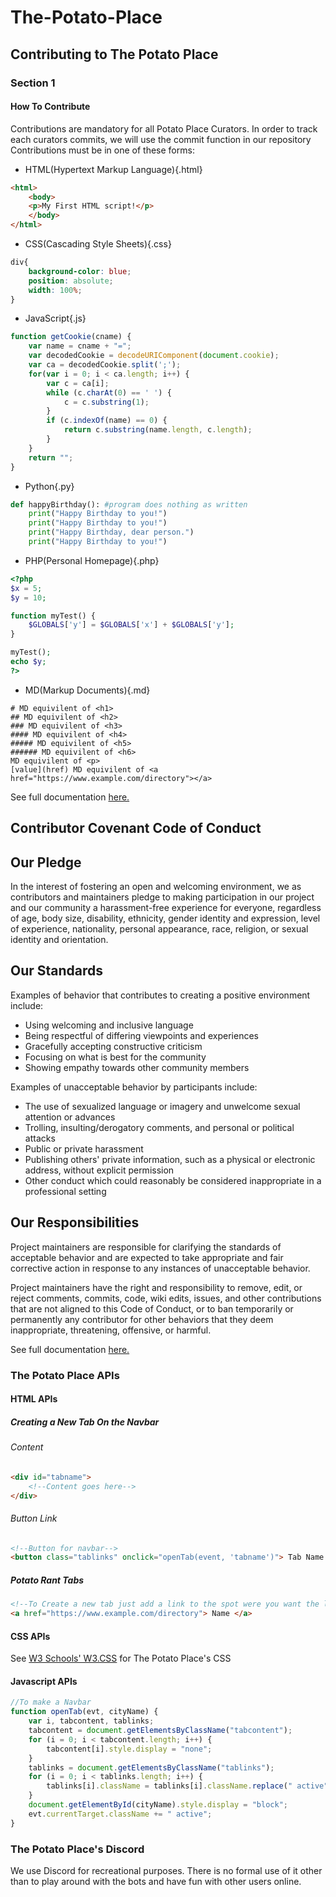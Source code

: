 # The-Potato-Place

## Contributing to The Potato Place

### Section 1
#### How To Contribute
Contributions are mandatory for all Potato Place Curators. In order to track each curators commits, we will use the commit function in our repository
Contributions must be in one of these forms:
* HTML(Hypertext Markup Language){.html}
```html
<html>
    <body>
    <p>My First HTML script!</p>
    </body>
</html>
```
* CSS(Cascading Style Sheets){.css}
```css
div{
    background-color: blue;
    position: absolute;
    width: 100%;
}
```
* JavaScript{.js}
```javascript
function getCookie(cname) {
    var name = cname + "=";
    var decodedCookie = decodeURIComponent(document.cookie);
    var ca = decodedCookie.split(';');
    for(var i = 0; i < ca.length; i++) {
        var c = ca[i];
        while (c.charAt(0) == ' ') {
            c = c.substring(1);
        }
        if (c.indexOf(name) == 0) {
            return c.substring(name.length, c.length);
        }
    }
    return "";
}
```
* Python{.py}
```python
def happyBirthday(): #program does nothing as written
    print("Happy Birthday to you!")
    print("Happy Birthday to you!")
    print("Happy Birthday, dear person.")
    print("Happy Birthday to you!")
```

* PHP(Personal Homepage){.php}
```php
<?php
$x = 5;
$y = 10;

function myTest() {
    $GLOBALS['y'] = $GLOBALS['x'] + $GLOBALS['y'];
} 

myTest();
echo $y;
?>
```

* MD(Markup Documents){.md}
```
# MD equivilent of <h1>
## MD equivilent of <h2>
### MD equivilent of <h3>
#### MD equivilent of <h4>
##### MD equivilent of <h5>
###### MD equivilent of <h6>
MD equivilent of <p>
[value](href) MD equivilent of <a href="https://www.example.com/directory"></a>
```
See full documentation [here.](https://github.com/biancanev/The-Potato-Place/blob/master/markups/CONTRIBUTING.md)
## Contributor Covenant Code of Conduct

## Our Pledge

In the interest of fostering an open and welcoming environment, we as contributors and maintainers pledge to making participation in our project and our community a harassment-free experience for everyone, regardless of age, body size, disability, ethnicity, gender identity and expression, level of experience, nationality, personal appearance, race, religion, or sexual identity and orientation.

## Our Standards

Examples of behavior that contributes to creating a positive environment include:

* Using welcoming and inclusive language
* Being respectful of differing viewpoints and experiences
* Gracefully accepting constructive criticism
* Focusing on what is best for the community
* Showing empathy towards other community members

Examples of unacceptable behavior by participants include:

* The use of sexualized language or imagery and unwelcome sexual attention or advances
* Trolling, insulting/derogatory comments, and personal or political attacks
* Public or private harassment
* Publishing others' private information, such as a physical or electronic address, without explicit permission
* Other conduct which could reasonably be considered inappropriate in a professional setting

## Our Responsibilities

Project maintainers are responsible for clarifying the standards of acceptable behavior and are expected to take appropriate and fair corrective action in response to any instances of unacceptable behavior.

Project maintainers have the right and responsibility to remove, edit, or reject comments, commits, code, wiki edits, issues, and other contributions that are not aligned to this Code of Conduct, or to ban temporarily or permanently any contributor for other behaviors that they deem inappropriate, threatening, offensive, or harmful.

See full documentation [here.](https://github.com/biancanev/The-Potato-Place/blob/master/markups/CODE_OF_CONDUCT.md)

### The Potato Place APIs

#### HTML APIs
##### Creating a New Tab On the Navbar
###### Content
```html
<div id="tabname">
    <!--Content goes here-->
</div>
```
###### Button Link
```html
<!--Button for navbar-->
<button class="tablinks" onclick="openTab(event, 'tabname')"> Tab Name </button>
```
##### Potato Rant Tabs
```html
<!--To Create a new tab just add a link to the spot were you want the link-->
<a href="https://www.example.com/directory"> Name </a>
```
#### CSS APIs
See [W3 Schools' W3.CSS](https://www.w3schools.com/w3css/) for The Potato Place's CSS

#### Javascript APIs

```javascript
//To make a Navbar
function openTab(evt, cityName) {
    var i, tabcontent, tablinks;
    tabcontent = document.getElementsByClassName("tabcontent");
    for (i = 0; i < tabcontent.length; i++) {
        tabcontent[i].style.display = "none";
    }
    tablinks = document.getElementsByClassName("tablinks");
    for (i = 0; i < tablinks.length; i++) {
        tablinks[i].className = tablinks[i].className.replace(" active", "");
    }
    document.getElementById(cityName).style.display = "block";
    evt.currentTarget.className += " active";
}
```
 ### The Potato Place's Discord
 
 We use Discord for recreational purposes. There is no formal use of it other than to play around with the bots and have fun with other users online.
